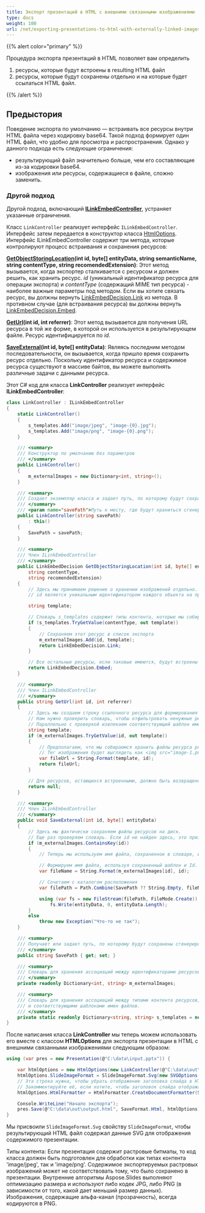 ```yaml
---
title: Экспорт презентаций в HTML с внешними связанными изображениями
type: docs
weight: 100
url: /net/exporting-presentations-to-html-with-externally-linked-images/
---
```


{{% alert color="primary" %}} 

Процедура экспорта презентаций в HTML позволяет вам определить

1. ресурсы, которые будут встроены в resulting HTML файл
2. ресурсы, которые будут сохранены отдельно и на которые будет ссылаться HTML файл.

{{% /alert %}} 

## **Предыстория**

Поведение экспорта по умолчанию — встраивать все ресурсы внутри HTML файла через кодировку base64. Такой подход формирует один HTML файл, что удобно для просмотра и распространения. Однако у данного подхода есть следующие ограничения: 

* результирующий файл значительно больше, чем его составляющие из-за кодировки base64. 
* изображения или ресурсы, содержащиеся в файле, сложно заменить.

### **Другой подход**

Другой подход, включающий **[ILinkEmbedController](https://reference.aspose.com/slides/net/aspose.slides.export/ilinkembedcontroller/)**, устраняет указанные ограничения.  

Класс `LinkController` реализует интерфейс `ILinkEmbedController`. Интерфейс затем передается в конструктор класса [HtmlOptions](https://reference.aspose.com/slides/net/aspose.slides.export/htmloptions/htmloptions/#constructor). Интерфейс ILinkEmbedController содержит три метода, которые контролируют процесс встраивания и сохранения ресурсов:

**[GetObjectStoringLocation](https://reference.aspose.com/slides/net/aspose.slides.export/ilinkembedcontroller/getobjectstoringlocation)(int id, byte[] entityData, string semanticName, string contentType, string recomendedExtension)**: Этот метод вызывается, когда экспортер сталкивается с ресурсом и должен решить, как хранить ресурс. *id* (уникальный идентификатор ресурса для операции экспорта) и *contentType* (содержащий MIME тип ресурса) - наиболее важные параметры под методом. Если вы хотите связать ресурс, вы должны вернуть [LinkEmbedDecision.Link](https://reference.aspose.com/slides/net/aspose.slides.export/linkembeddecision/) из метода. В противном случае (для встраивания ресурса) вы должны вернуть [LinkEmbedDecision.Embed](https://reference.aspose.com/slides/net/aspose.slides.export/linkembeddecision/).

**[GetUrl](https://reference.aspose.com/slides/net/aspose.slides.export/ilinkembedcontroller/geturl)(int id, int referrer)**: Этот метод вызывается для получения URL ресурса в той же форме, в которой он используется в результирующем файле. Ресурс идентифицируется по *id*.

**[SaveExternal](https://reference.aspose.com/slides/net/aspose.slides.export/ilinkembedcontroller/saveexternal)(int id, byte[] entityData)**: Являясь последним методом последовательности, он вызывается, когда пришло время сохранить ресурс отдельно. Поскольку идентификатор ресурса и содержимое ресурса существуют в массиве байтов, вы можете выполнять различные задачи с данными ресурса.

Этот C# код для класса **LinkController** реализует интерфейс **ILinkEmbedController**:

```c#
class LinkController : ILinkEmbedController
{
    static LinkController()
    {
        s_templates.Add("image/jpeg", "image-{0}.jpg");
        s_templates.Add("image/png", "image-{0}.png");
    }

    /// <summary>
    /// Конструктор по умолчанию без параметров
    /// </summary>
    public LinkController()
    {
        m_externalImages = new Dictionary<int, string>();
    }

    /// <summary>
    /// Создает экземпляр класса и задает путь, по которому будут сохраняться сгенерированные файлы ресурсов.
    /// </summary>
    /// <param name="savePath">Путь к месту, где будут храниться сгенерированные файлы ресурсов.</param>
    public LinkController(string savePath)
        : this()
    {
        SavePath = savePath;
    }

    /// <summary>
    /// Член ILinkEmbedController
    /// </summary>
    public LinkEmbedDecision GetObjectStoringLocation(int id, byte[] entityData, string semanticName,
        string contentType,
        string recomendedExtension)
    {
        // Здесь мы принимаем решение о хранении изображений отдельно.
        // id является уникальным идентификатором каждого объекта на протяжении всей операции экспорта.

        string template;

        // Словарь s_templates содержит типы контента, которые мы собираемся сохранять отдельно, и соответствующий шаблон имени файла.
        if (s_templates.TryGetValue(contentType, out template))
        {
            // Сохраняем этот ресурс в список экспорта
            m_externalImages.Add(id, template);
            return LinkEmbedDecision.Link;
        }

        // Все остальные ресурсы, если таковые имеются, будут встроены
        return LinkEmbedDecision.Embed;
    }

    /// <summary>
    /// Член ILinkEmbedController
    /// </summary>
    public string GetUrl(int id, int referrer)
    {
        // Здесь мы создаем строку ссылочного ресурса для формирования тега: <img src="%result%">
        // Нам нужно проверить словарь, чтобы отфильтровать ненужные ресурсы.
        // Параллельно с проверкой извлекаем соответствующий шаблон имени файла.
        string template;
        if (m_externalImages.TryGetValue(id, out template))
        {
            // Предполагаем, что мы собираемся хранить файлы ресурса рядом с HTML файлом.
            // Тег изображения будет выглядеть как <img src="image-1.png"> с соответствующим идентификатором ресурса и расширением.
            var fileUrl = String.Format(template, id);
            return fileUrl;
        }

        // Для ресурсов, остающихся встроенными, должно быть возвращено null
        return null;
    }

    /// <summary>
    /// Член ILinkEmbedController
    /// </summary>
    public void SaveExternal(int id, byte[] entityData)
    {
        // Здесь мы фактически сохраняем файлы ресурсов на диск.
        // Еще раз проверяем словарь. Если id не найден здесь, это признак ошибки в методах GetObjectStoringLocation или GetUrl.
        if (m_externalImages.ContainsKey(id))
        {
            // Теперь мы используем имя файла, сохраненное в словаре, и комбинируем его с путем, как требуется.

            // Формируем имя файла, используя сохраненный шаблон и Id.
            var fileName = String.Format(m_externalImages[id], id);

            // Сочетаем с каталогом расположения
            var filePath = Path.Combine(SavePath ?? String.Empty, fileName);

            using (var fs = new FileStream(filePath, FileMode.Create))
                fs.Write(entityData, 0, entityData.Length);
        }
        else
            throw new Exception("Что-то не так");
    }

    /// <summary>
    /// Получает или задает путь, по которому будут сохранены сгенерированные файлы ресурсов.
    /// </summary>
    public string SavePath { get; set; }

    /// <summary>
    /// Словарь для хранения ассоциаций между идентификаторами ресурсов и соответствующими именами файлов.
    /// </summary>
    private readonly Dictionary<int, string> m_externalImages;

    /// <summary>
    /// Словарь для хранения ассоциаций между типами контента ресурсов, которые мы собираемся сохранять отдельно,
    /// и соответствующими шаблонами имен файлов.
    /// </summary>
    private static readonly Dictionary<string, string> s_templates = new Dictionary<string, string>();
}
```

После написания класса **LinkController** мы теперь можем использовать его вместе с классом **HTMLOptions** для экспорта презентации в HTML с внешними связанными изображениями следующим образом:

```c#
using (var pres = new Presentation(@"C:\data\input.pptx")) {

    var htmlOptions = new HtmlOptions(new LinkController(@"C:\data\out\"));
    htmlOptions.SlideImageFormat = SlideImageFormat.Svg(new SVGOptions());
    // Эта строка нужна, чтобы убрать отображение заголовка слайда в HTML.
    // Закомментируйте её, если хотите, чтобы заголовок слайда отображался.
    htmlOptions.HtmlFormatter = HtmlFormatter.CreateDocumentFormatter(String.Empty, false);

    Console.WriteLine("Начало экспорта");
    pres.Save(@"C:\data\out\output.html", SaveFormat.Html, htmlOptions);
}
```

Мы присвоили `SlideImageFormat.Svg` свойству `SlideImageFormat`, чтобы результирующий HTML файл содержал данные SVG для отображения содержимого презентации.

Типы контента: Если презентация содержит растровые битмапы, то код класса должен быть подготовлен для обработки как типах контента 'image/jpeg', так и 'image/png'. Содержимое экспортируемых растровых изображений может не соответствовать тому, что было сохранено в презентации. Внутренние алгоритмы Aspose.Slides выполняют оптимизацию размера и используют либо кодек JPG, либо PNG (в зависимости от того, какой дает меньший размер данных). Изображения, содержащие альфа-канал (прозрачность), всегда кодируются в PNG.
